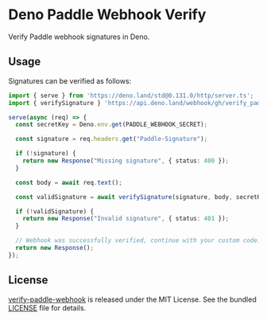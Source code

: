 # Deno Paddle Webhook Verify

Verify Paddle webhook signatures in Deno.

## Usage
Signatures can be verified as follows:

```typescript
import { serve } from 'https://deno.land/std@0.131.0/http/server.ts';
import { verifySignature } 'https://api.deno.land/webhook/gh/verify_paddle_webhook';

serve(async (req) => {
  const secretKey = Deno.env.get(PADDLE_WEBHOOK_SECRET);

  const signature = req.headers.get("Paddle-Signature");

  if (!signature) {
    return new Response("Missing signature", { status: 400 });
  }

  const body = await req.text();

  const validSignature = await verifySignature(signature, body, secretKey);

  if (!validSignature) {
    return new Response("Invalid signature", { status: 401 });
  }

  // Webhook was successfully verified, continue with your custom code...
  return new Response();
});
```

## License

[verify-paddle-webhook](https://github.com/Formora/verify-paddle-webhook/) is released under the
MIT License. See the bundled [LICENSE](./LICENSE) file for details.
